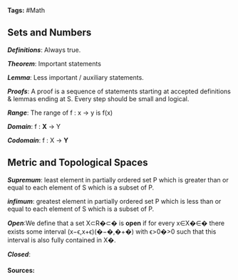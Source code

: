 **Tags:** #Math 

## Sets and Numbers

***Definitions***: Always true.

***Theorem***: Important statements
  
***Lemma***: Less important / auxiliary statements.

***Proofs***: A proof is a sequence of statements starting at accepted definitions & lemmas ending at S. Every step should be small and logical.

***Range***: The range of f : x -> y is f(x)

***Domain***: f : **X** -> Y

***Codomain***: f : X -> **Y**

## Metric and Topological Spaces

***Supremum***: least element in partially ordered set P which is greater than or equal to each element of S which is a subset of P.

***infimum***: greatest element in partially ordered set P which is less than or equal to each element of S which is a subset of P.

***Open***:We define that a set X⊂R�⊂� is **open** if for every x∈X�∈� there exists some interval (x−ϵ,x+ϵ)(�−�,�+�) with ϵ>0�>0 such that this interval is also fully contained in X�.

***Closed***: 

#### Sources: